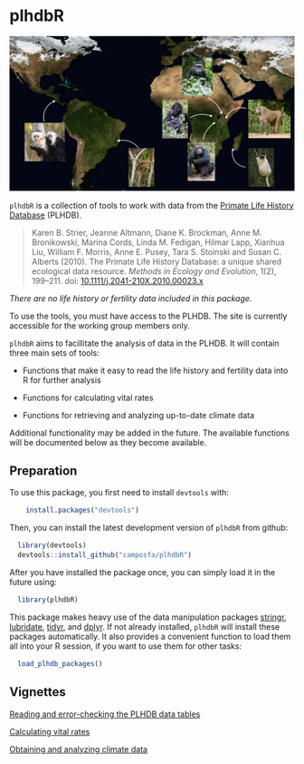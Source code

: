 plhdbR
======

![PLHDB Research Sites](plhdb.jpg)

`plhdbR` is a collection of tools to work with data from the [Primate Life History Database](https://plhdb.org/) (PLHDB).

> Karen B. Strier, Jeanne Altmann, Diane K. Brockman, Anne M. Bronikowski, Marina Cords, Linda M. Fedigan, Hilmar Lapp, Xianhua Liu, William F. Morris, Anne E. Pusey, Tara S. Stoinski and Susan C. Alberts (2010). The Primate Life History Database: a unique shared ecological data resource. *Methods in Ecology and Evolution*, 1(2), 199–211. doi: [10.1111/j.2041-210X.2010.00023.x](http://doi.org/10.1111/j.2041-210X.2010.00023.x)

*There are no life history or fertility data included in this package.*

To use the tools, you must have access to the PLHDB. The site is currently accessible for the working group members only.

`plhdbR` aims to facillitate the analysis of data in the PLHDB. It will contain three main sets of tools:

-   Functions that make it easy to read the life history and fertility data into R for further analysis

-   Functions for calculating vital rates

-   Functions for retrieving and analyzing up-to-date climate data

Additional functionality may be added in the future. The available functions will be documented below as they become available.

Preparation
-----------

To use this package, you first need to install `devtools` with:

``` r
    install.packages("devtools")
```

Then, you can install the latest development version of `plhdbR` from github:

``` r
  library(devtools)
  devtools::install_github("camposfa/plhdbR")
```

After you have installed the package once, you can simply load it in the future using:

``` r
  library(plhdbR)
```

This package makes heavy use of the data manipulation packages [stringr](http://cran.r-project.org/package=stringr), [lubridate](http://cran.r-project.org/package=lubridate), [tidyr](http://cran.r-project.org/package=tidyr), and [dplyr](http://cran.r-project.org/package=dplyr). If not already installed, `plhdbR` will install these packages automatically. It also provides a convenient function to load them all into your R session, if you want to use them for other tasks:

``` r
  load_plhdb_packages()
```

Vignettes
---------

[Reading and error-checking the PLHDB data tables](vignettes/ErrorChecking.md)

[Calculating vital rates](vignettes/VitalRates.md)

[Obtaining and analyzing climate data](vignettes/Climate.md)
